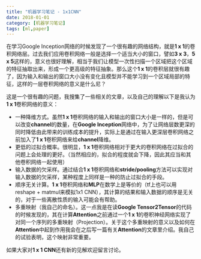 ```yaml
---
title: "机器学习笔记 - 1x1CNN"
date: 2018-01-01
category: [机器学习笔记]
tags: [ml,paper]
---
```


在学习Google Inception网络的时候发现了一个很有趣的网络结构，就是**1 x 1**的卷积网络层。过去我们应用卷积网络一般是选择一个适当大小的窗口，譬如**3 x 3**，**5 x 5**这样的，意义也很好理解，相当于我们让模型一次性扫描一个区域把这个区域的特征抽取出来，形成一个更高级的特征抽象。那么这个**1 x 1**的卷积层就很有趣了，因为输入和输出的窗口大小没有变化且模型并不能学习到一个区域局部的特征，这样的一层卷积网络的意义是什么尼？

这是一个很有趣的问题，我搜集了一些相关的文章，以及自己的理解以下是我认为**1 x 1**卷积网络的意义：

* 一种降维方式。虽然**1 x 1**卷积网络的输入和输出的窗口大小是一样的，但是可以改变**channel**的数量，在**Google Inception**网络中，为了让网络层数更深的同时降低由此带来的训练成本的提升，实际上是通过在输入更深层卷积网络之前加入了**1 x 1**卷积网络来给**channel**降维。
* 更低的过拟合概率。很明显，**1 x 1**卷积网络相对于更大的卷积网络在过拟合的问题上会处理的更好。（当然相应的，拟合的程度就会下降，因此其应当和其他卷积网络一起使用）
* 输入数据的欠采样。通过结合**1 x 1**卷积网络和**stride/pooling**方法可以实现对输入数据的欠采样，某种程度上同样是一种的防止过拟合的手段。
* 顺序无关计算。**1 x 1**卷积网络和**MLP**在数学上是等价的（tf上也可以用reshape + matmul来模拟1x1 CNN），其计算的结果和输入数据的顺序是无关的，对于一些离散性质的输入可能会有帮助。
* 多重映射（我自己的命名）。这一点我是在读**Google Tensor2Tensor**的代码的时候发现的，其在计算**Attention**之前通过一个**1 x 1**的卷积神经网络实现了对同一个序列的多重映射（Projection）。关于这个多重映射的意义以及如何在**Attention**中起到作用我会在之后写一篇有关**Attention**的文章里介绍。我自己的试验表明，这个映射非常重要。

如果大家对**1 x 1 CNN**还有新的见解欢迎留言讨论。
